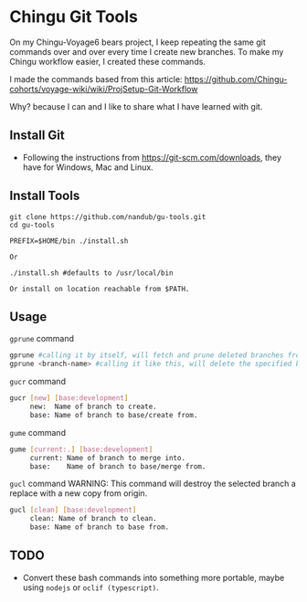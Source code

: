 # Chingu Git Tools

On my Chingu-Voyage6 bears project, I keep repeating the same git commands over and over every time I create new branches.  To make my Chingu workflow easier, I created these commands.

I made the commands based from this article: <https://github.com/Chingu-cohorts/voyage-wiki/wiki/ProjSetup-Git-Workflow>  

Why? because I can and I like to share what I have learned with git.

## Install Git

-   Following the instructions from <https://git-scm.com/downloads>, they have for Windows, Mac and Linux.

## Install Tools

    git clone https://github.com/nandub/gu-tools.git
    cd gu-tools

    PREFIX=$HOME/bin ./install.sh

    Or

    ./install.sh #defaults to /usr/local/bin

    Or install on location reachable from $PATH.

## Usage

`gprune` command

```sh
gprune #calling it by itself, will fetch and prune deleted branches from origin.
gprune <branch-name> #calling it like this, will delete the specified branch from origin then will fetch and prune and deletes the local branch.
```

`gucr` command

```sh
gucr [new] [base:development]
     new:  Name of branch to create.
     base: Name of branch to base/create from.
```

`gume` command

```sh
gume [current:.] [base:development]
     current: Name of branch to merge into.
     base:    Name of branch to base/merge from.
```

`gucl` command WARNING: This command will destroy the selected branch a replace with a new copy from origin.

```sh
gucl [clean] [base:development]
     clean: Name of branch to clean.
     base: Name of branch to base from.
```

## TODO

-   Convert these bash commands into something more portable, maybe using `nodejs` or `oclif (typescript)`.
